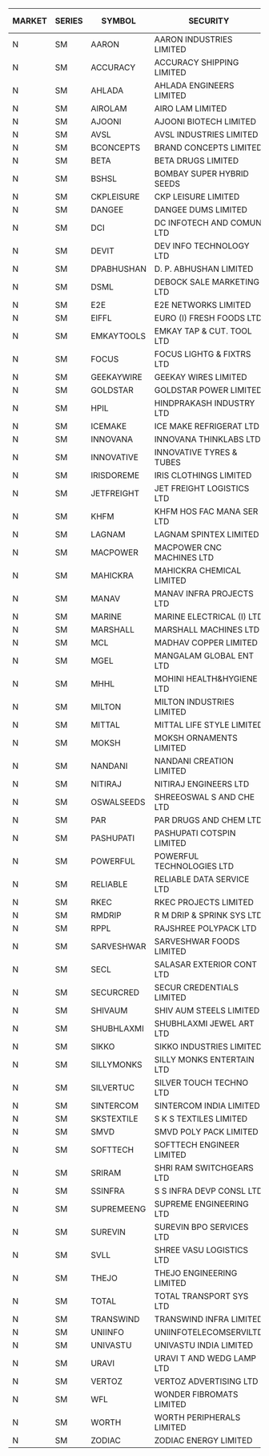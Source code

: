 


| MARKET | SERIES | SYMBOL | SECURITY | PREV CL PR | OPEN PRICE | HIGH PRICE | LOW PRICE | CLOSE PRICE | NET TRDVAL | NET TRDQTY | CORP IND | HI 52 WK | LO 52 WK |
| ----- | ----- | ----- | ----- | ----- | ----- | ----- | ----- | ----- | ----- | ----- | ----- | ----- | ----- |
| N | SM | AARON | AARON INDUSTRIES LIMITED | 48.90 | 47.25 | 47.25 | 47.25 | 47.25 | 155925.00 | 3300 |  | 53.50 | 39.00 |
| N | SM | ACCURACY | ACCURACY SHIPPING LIMITED | 22.40 | 22.40 | 22.40 | 21.30 | 22.40 | 2528640.00 | 115200 |  | 87.00 | 20.45 |
| N | SM | AHLADA | AHLADA ENGINEERS LIMITED | 58.00 | 54.50 | 54.95 | 54.50 | 54.95 | 109450.00 | 2000 |  | 120.95 | 36.30 |
| N | SM | AIROLAM | AIRO LAM LIMITED | 22.00 | 17.80 | 21.95 | 17.80 | 21.45 | 182100.00 | 9000 |  | 37.95 | 17.80 |
| N | SM | AJOONI | AJOONI BIOTECH LIMITED | 10.95 | 10.45 | 11.00 | 10.45 | 10.80 | 214800.00 | 20000 |  | 27.65 | 7.25 |
| N | SM | AVSL | AVSL INDUSTRIES LIMITED | 35.00 | 35.00 | 35.00 | 35.00 | 35.00 | 105000.00 | 3000 |  | 39.00 | 32.00 |
| N | SM | BCONCEPTS | BRAND CONCEPTS LIMITED | 26.65 | 25.35 | 25.35 | 25.35 | 25.35 | 532350.00 | 21000 |  | 74.50 | 23.90 |
| N | SM | BETA | BETA DRUGS LIMITED | 64.00 | 59.65 | 60.05 | 59.65 | 59.75 | 478840.00 | 8000 |  | 124.00 | 57.60 |
| N | SM | BSHSL | BOMBAY SUPER HYBRID SEEDS | 100.00 | 110.30 | 110.30 | 99.20 | 99.20 | 372600.00 | 3600 |  | 136.00 | 99.20 |
| N | SM | CKPLEISURE | CKP LEISURE LIMITED | 5.50 | 5.45 | 5.65 | 5.45 | 5.65 | 288600.00 | 52000 |  | 7.55 | 4.70 |
| N | SM | DANGEE | DANGEE DUMS LIMITED | 132.00 | 128.00 | 129.00 | 128.00 | 129.00 | 1028000.00 | 8000 |  | 219.35 | 124.00 |
| N | SM | DCI | DC INFOTECH AND COMUN LTD | 45.20 | 45.20 | 45.20 | 45.20 | 45.20 | 271200.00 | 6000 |  | 45.50 | 45.20 |
| N | SM | DEVIT | DEV INFO TECHNOLOGY LTD | 97.55 | 97.30 | 97.30 | 94.00 | 94.00 | 573600.00 | 6000 |  | 101.00 | 65.00 |
| N | SM | DPABHUSHAN | D. P. ABHUSHAN LIMITED | 71.00 | 68.00 | 68.50 | 63.05 | 64.15 | 2888200.00 | 44000 |  | 74.25 | 37.50 |
| N | SM | DSML | DEBOCK SALE MARKETING LTD | 6.60 | 6.90 | 6.90 | 6.90 | 6.90 | 41400.00 | 6000 |  | 12.00 | 3.55 |
| N | SM | E2E | E2E NETWORKS LIMITED | 20.20 | 19.20 | 19.35 | 19.20 | 19.35 | 153900.00 | 8000 |  | 57.00 | 17.95 |
| N | SM | EIFFL | EURO (I) FRESH FOODS LTD | 113.00 | 105.00 | 112.25 | 105.00 | 112.25 | 531000.00 | 4800 |  | 131.00 | 81.00 |
| N | SM | EMKAYTOOLS | EMKAY TAP & CUT. TOOL LTD | 162.00 | 160.00 | 163.00 | 160.00 | 163.00 | 14863800.00 | 91200 |  | 164.75 | 92.00 |
| N | SM | FOCUS | FOCUS LIGHTG & FIXTRS LTD | 34.00 | 32.30 | 32.70 | 32.30 | 32.70 | 293100.00 | 9000 |  | 178.00 | 29.45 |
| N | SM | GEEKAYWIRE | GEEKAY WIRES LIMITED | 39.50 | 39.50 | 39.50 | 39.50 | 39.50 | 316000.00 | 8000 |  | 39.50 | 31.00 |
| N | SM | GOLDSTAR | GOLDSTAR POWER LIMITED | 24.95 | 24.95 | 24.95 | 24.95 | 24.95 | 748500.00 | 30000 |  | 28.40 | 22.70 |
| N | SM | HPIL | HINDPRAKASH INDUSTRY LTD | 41.20 | 41.00 | 41.00 | 41.00 | 41.00 | 984000.00 | 24000 |  | 41.50 | 41.00 |
| N | SM | ICEMAKE | ICE MAKE REFRIGERAT LTD | 50.00 | 49.95 | 49.95 | 46.50 | 46.50 | 383000.00 | 8000 |  | 89.75 | 46.50 |
| N | SM | INNOVANA | INNOVANA THINKLABS LTD. | 107.50 | 103.00 | 104.00 | 103.00 | 104.00 | 311000.00 | 3000 |  | 416.00 | 102.00 |
| N | SM | INNOVATIVE | INNOVATIVE TYRES & TUBES | 7.80 | 7.95 | 7.95 | 7.95 | 7.95 | 23850.00 | 3000 |  | 26.00 | 7.65 |
| N | SM | IRISDOREME | IRIS CLOTHINGS LIMITED | 172.95 | 172.00 | 173.00 | 171.90 | 173.00 | 1102160.00 | 6400 |  | 174.05 | 108.00 |
| N | SM | JETFREIGHT | JET FREIGHT LOGISTICS LTD | 15.75 | 16.25 | 16.50 | 16.25 | 16.50 | 131000.00 | 8000 |  | 26.00 | 15.05 |
| N | SM | KHFM | KHFM HOS FAC MANA SER LTD | 25.80 | 23.75 | 23.75 | 23.75 | 23.75 | 71250.00 | 3000 |  | 37.00 | 23.75 |
| N | SM | LAGNAM | LAGNAM SPINTEX LIMITED | 12.50 | 11.90 | 11.90 | 11.90 | 11.90 | 71400.00 | 6000 |  | 16.45 | 10.00 |
| N | SM | MACPOWER | MACPOWER CNC MACHINES LTD | 55.00 | 53.00 | 53.00 | 52.30 | 52.60 | 79100.00 | 1500 |  | 164.20 | 51.00 |
| N | SM | MAHICKRA | MAHICKRA CHEMICAL LIMITED | 85.20 | 84.70 | 85.50 | 84.70 | 85.50 | 765600.00 | 9000 |  | 93.50 | 41.60 |
| N | SM | MANAV | MANAV INFRA PROJECTS LTD | 5.50 | 5.30 | 5.30 | 5.30 | 5.30 | 21200.00 | 4000 |  | 6.00 | 4.35 |
| N | SM | MARINE | MARINE ELECTRICAL (I) LTD | 99.25 | 99.20 | 100.00 | 99.10 | 99.10 | 994100.00 | 10000 |  | 123.00 | 92.00 |
| N | SM | MARSHALL | MARSHALL MACHINES LTD | 16.10 | 15.10 | 15.50 | 15.00 | 15.50 | 181950.00 | 12000 |  | 35.75 | 13.10 |
| N | SM | MCL | MADHAV COPPER LIMITED | 86.45 | 84.90 | 84.90 | 81.00 | 83.40 | 5097720.00 | 61200 |  | 358.00 | 65.15 |
| N | SM | MGEL | MANGALAM GLOBAL ENT LTD | 53.85 | 53.90 | 53.90 | 53.90 | 53.90 | 107800.00 | 2000 |  | 58.30 | 51.05 |
| N | SM | MHHL | MOHINI HEALTH&HYGIENE LTD | 16.40 | 15.60 | 15.60 | 15.60 | 15.60 | 46800.00 | 3000 |  | 35.90 | 13.85 |
| N | SM | MILTON | MILTON INDUSTRIES LIMITED | 10.35 | 9.85 | 9.85 | 9.85 | 9.85 | 43340.00 | 4400 |  | 17.50 | 9.50 |
| N | SM | MITTAL | MITTAL LIFE STYLE LIMITED | 118.50 | 122.00 | 122.00 | 118.75 | 119.25 | 4328125.00 | 36250 |  | 167.00 | 76.35 |
| N | SM | MOKSH | MOKSH ORNAMENTS LIMITED | 32.00 | 31.50 | 31.50 | 31.50 | 31.50 | 189000.00 | 6000 |  | 34.65 | 16.25 |
| N | SM | NANDANI | NANDANI CREATION LIMITED | 8.05 | 8.45 | 8.45 | 8.40 | 8.40 | 126500.00 | 15000 |  | 55.50 | 5.50 |
| N | SM | NITIRAJ | NITIRAJ ENGINEERS LTD | 63.50 | 60.40 | 60.40 | 60.40 | 60.40 | 90600.00 | 1500 |  | 106.40 | 35.00 |
| N | SM | OSWALSEEDS | SHREEOSWAL S AND CHE LTD | 29.50 | 28.05 | 30.25 | 28.05 | 30.25 | 461400.00 | 16000 |  | 30.25 | 19.95 |
| N | SM | PAR | PAR DRUGS AND CHEM LTD | 37.40 | 37.75 | 37.95 | 36.25 | 37.85 | 375100.00 | 10000 |  | 56.00 | 34.00 |
| N | SM | PASHUPATI | PASHUPATI COTSPIN LIMITED | 57.50 | 68.00 | 68.00 | 68.00 | 68.00 | 8704000.00 | 128000 |  | 75.00 | 46.25 |
| N | SM | POWERFUL | POWERFUL TECHNOLOGIES LTD | 4.10 | 4.30 | 4.30 | 4.30 | 4.30 | 17200.00 | 4000 |  | 21.50 | 3.45 |
| N | SM | RELIABLE | RELIABLE DATA SERVICE LTD | 33.45 | 35.10 | 35.10 | 33.50 | 34.00 | 728640.00 | 21600 |  | 56.00 | 23.80 |
| N | SM | RKEC | RKEC PROJECTS LIMITED | 50.00 | 50.00 | 50.00 | 48.00 | 48.00 | 438200.00 | 9000 |  | 68.00 | 35.00 |
| N | SM | RMDRIP | R M DRIP & SPRINK SYS LTD | 28.00 | 26.60 | 26.60 | 26.60 | 26.60 | 53200.00 | 2000 |  | 56.15 | 13.00 |
| N | SM | RPPL | RAJSHREE POLYPACK LTD | 96.75 | 96.75 | 99.00 | 96.70 | 99.00 | 485950.00 | 5000 |  | 118.00 | 75.00 |
| N | SM | SARVESHWAR | SARVESHWAR FOODS LIMITED | 12.40 | 12.40 | 12.40 | 12.40 | 12.40 | 59520.00 | 4800 |  | 43.85 | 12.40 |
| N | SM | SECL | SALASAR EXTERIOR CONT LTD | 46.50 | 43.00 | 43.00 | 43.00 | 43.00 | 129000.00 | 3000 |  | 62.25 | 38.50 |
| N | SM | SECURCRED | SECUR CREDENTIALS LIMITED | 26.45 | 25.15 | 25.20 | 25.15 | 25.20 | 30210.00 | 1200 |  | 110.00 | 21.90 |
| N | SM | SHIVAUM | SHIV AUM STEELS LIMITED | 45.00 | 45.00 | 45.00 | 45.00 | 45.00 | 135000.00 | 3000 |  | 46.00 | 44.10 |
| N | SM | SHUBHLAXMI | SHUBHLAXMI JEWEL ART LTD | 34.25 | 31.00 | 35.00 | 31.00 | 35.00 | 204700.00 | 6000 |  | 209.50 | 31.00 |
| N | SM | SIKKO | SIKKO INDUSTRIES LIMITED | 25.00 | 26.80 | 26.80 | 26.80 | 26.80 | 107200.00 | 4000 |  | 33.90 | 24.50 |
| N | SM | SILLYMONKS | SILLY MONKS ENTERTAIN LTD | 43.40 | 34.75 | 34.75 | 34.75 | 34.75 | 275220.00 | 7920 |  | 89.95 | 34.75 |
| N | SM | SILVERTUC | SILVER TOUCH TECHNO LTD | 114.50 | 114.50 | 114.50 | 112.00 | 112.00 | 684500.00 | 6000 |  | 140.00 | 111.00 |
| N | SM | SINTERCOM | SINTERCOM INDIA LIMITED | 75.00 | 73.05 | 73.05 | 73.00 | 73.00 | 438100.00 | 6000 |  | 81.00 | 56.85 |
| N | SM | SKSTEXTILE | S K S TEXTILES LIMITED | 48.05 | 45.65 | 45.65 | 45.65 | 45.65 | 45650.00 | 1000 |  | 48.90 | 22.25 |
| N | SM | SMVD | SMVD POLY PACK LIMITED | 7.20 | 7.00 | 7.00 | 6.80 | 6.80 | 153400.00 | 22000 |  | 19.80 | 6.80 |
| N | SM | SOFTTECH | SOFTTECH ENGINEER LIMITED | 52.80 | 50.20 | 51.00 | 50.20 | 51.00 | 161920.00 | 3200 |  | 76.25 | 42.75 |
| N | SM | SRIRAM | SHRI RAM SWITCHGEARS LTD | 14.45 | 15.10 | 15.10 | 15.10 | 15.10 | 90600.00 | 6000 |  | 16.50 | 13.30 |
| N | SM | SSINFRA | S S INFRA DEVP CONSL LTD | 14.05 | 13.35 | 13.35 | 13.35 | 13.35 | 400500.00 | 30000 |  | 19.35 | 8.80 |
| N | SM | SUPREMEENG | SUPREME ENGINEERING LTD | 28.40 | 28.20 | 28.20 | 28.10 | 28.20 | 450600.00 | 16000 |  | 42.00 | 20.50 |
| N | SM | SUREVIN | SUREVIN BPO SERVICES LTD | 83.60 | 79.45 | 79.45 | 79.45 | 79.45 | 158900.00 | 2000 |  | 111.00 | 70.00 |
| N | SM | SVLL | SHREE VASU LOGISTICS LTD | 95.00 | 94.90 | 94.90 | 94.90 | 94.90 | 94900.00 | 1000 |  | 130.00 | 75.10 |
| N | SM | THEJO | THEJO ENGINEERING LIMITED | 547.00 | 540.00 | 574.00 | 530.00 | 530.00 | 983600.00 | 1800 |  | 607.70 | 470.25 |
| N | SM | TOTAL | TOTAL TRANSPORT SYS LTD | 38.75 | 36.85 | 36.85 | 36.85 | 36.85 | 442200.00 | 12000 |  | 48.95 | 25.00 |
| N | SM | TRANSWIND | TRANSWIND INFRA LIMITED | 3.15 | 3.30 | 3.30 | 3.30 | 3.30 | 13200.00 | 4000 |  | 10.35 | 3.15 |
| N | SM | UNIINFO | UNIINFOTELECOMSERVILTD | 23.00 | 22.80 | 23.40 | 22.00 | 23.15 | 410500.00 | 18000 |  | 44.80 | 16.40 |
| N | SM | UNIVASTU | UNIVASTU INDIA LIMITED | 40.30 | 39.00 | 39.00 | 39.00 | 39.00 | 117000.00 | 3000 |  | 85.00 | 39.00 |
| N | SM | URAVI | URAVI T AND WEDG LAMP LTD | 107.90 | 108.20 | 108.20 | 108.20 | 108.20 | 129840.00 | 1200 |  | 120.50 | 91.00 |
| N | SM | VERTOZ | VERTOZ ADVERTISING LTD | 80.95 | 76.95 | 76.95 | 76.95 | 76.95 | 369360.00 | 4800 |  | 211.00 | 71.00 |
| N | SM | WFL | WONDER FIBROMATS LIMITED | 90.90 | 87.00 | 87.00 | 87.00 | 87.00 | 139200.00 | 1600 |  | 100.00 | 81.00 |
| N | SM | WORTH | WORTH PERIPHERALS LIMITED | 46.00 | 46.00 | 46.75 | 46.00 | 46.75 | 348000.00 | 7500 |  | 72.95 | 39.00 |
| N | SM | ZODIAC | ZODIAC ENERGY LIMITED | 18.00 | 18.45 | 18.70 | 18.45 | 18.70 | 74300.00 | 4000 |  | 32.00 | 14.30 |



